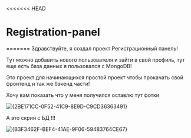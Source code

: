 <<<<<<< HEAD
# Registration-panel
=======
Здравствуйте, я создал проект Регистрационный панель!

Тут можно добавить нового пользователя и зайти в свой профиль, тут еще есть база данных я пользовался с MongoDB!

Это проект для начинающихся простой проект чтобы прокачать свой фронтенд и так же бэкенд части!

Хочу вам показать что у меня получился оставлю тут фотки 

![{2BE171CC-0F52-41C9-8E9D-C9CD36363491}](https://github.com/user-attachments/assets/1cfbffe4-2324-46ea-b1ad-c9c364076848)



А это скрин с БД !!!

![{B3F3462F-BEF4-41AE-9F06-59483764CE67}](https://github.com/user-attachments/assets/f586cb23-79a0-40b3-9199-33e4229f4646)


